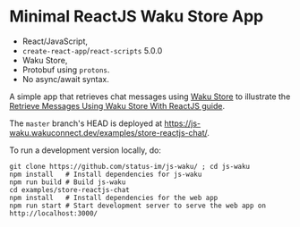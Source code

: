 # Minimal ReactJS Waku Store App

- React/JavaScript,
- `create-react-app`/`react-scripts` 5.0.0
- Waku Store,
- Protobuf using `protons`.
- No async/await syntax.

A simple app that retrieves chat messages using [Waku Store](https://rfc.vac.dev/spec/13/)
to illustrate the [Retrieve Messages Using Waku Store With ReactJS guide](https://docs.wakuconnect.dev/docs/guides/08_reactjs_store/).

The `master` branch's HEAD is deployed at https://js-waku.wakuconnect.dev/examples/store-reactjs-chat/.

To run a development version locally, do:

```shell
git clone https://github.com/status-im/js-waku/ ; cd js-waku
npm install   # Install dependencies for js-waku
npm run build # Build js-waku
cd examples/store-reactjs-chat
npm install   # Install dependencies for the web app
npm run start # Start development server to serve the web app on http://localhost:3000/
```
